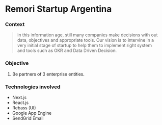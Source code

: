 # Remori Startup Argentina

### Context

> In this information age, still many companies make decisions with out data, objectives and appropriate tools. Our vision is to intervine in a very initial stage of startup to help them to implement right system and tools such as OKR and Data Driven Decision.

### Objective
1. Be partners of 3 enterprise entities.

### Technologies involved
- Next.js
- React.js
- Rebass (UI)
- Google App Engine
- SendGrid Email